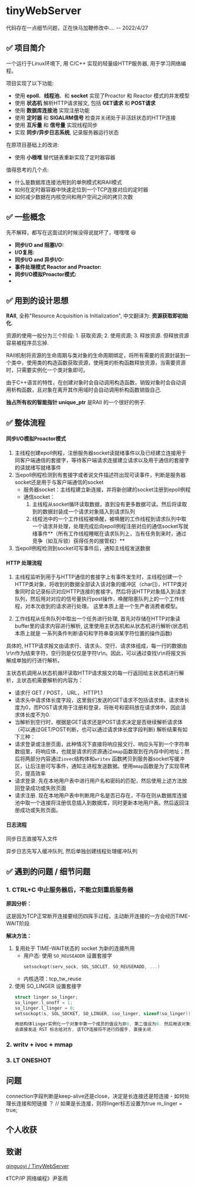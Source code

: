 # tinyWebServer

代码存在一点细节问题，正在快马加鞭修改中....   -- 2022/4/27


## ✅ 项目简介
一个运行于Linux环境下, 用 C/C++ 实现的轻量级HTTP服务器, 用于学习网络编程。

项目实现了以下功能:
* 使用 **epoll**、**线程池**、和 **socket** 实现了Proactor 和 Reactor 模式的并发模型
* 使用 **状态机** 解析HTTP请求报文, 包括 **GET请求** 和 **POST请求**
* 使用 **数据库连接池** 实现注册功能
* 使用 **定时器** 和 **SIGALRM信号** 检查并关闭处于非活跃状态的HTTP连接
* 使用 **互斥量** 和 **信号量** 实现线程同步
* 实现 **同步/异步日志系统**, 记录服务器运行状态

在原项目基础上的改进:
* 使用 **小根堆** 替代链表重新实现了定时器容器

值得思考的几个点:
* 什么是数据库连接池用到的单例模式和RAII模式
* 如何在定时器容器中快速定位到一个TCP连接对应的定时器
* 如何减少数据在内核空间和用户空间之间的拷贝次数

## ✅ 一些概念

先不解释，都写在这面试的时候没得说就坏了，嘿嘿嘿 😆

* **同步I/O and 阻塞I/O:** 
* **I/O复用:**
* **同步I/O and 异步I/O:** 
* **事件处理模式 Reactor and Proactor:**
* **同步I/O模拟Proactor模式:**
* 

## ✅ 用到的设计思想

**RAII**, 全称"Resource Acquisition is Initialization", 中文翻译为: **资源获取即初始化**.


资源的使用一般分为三个阶段: 1. 获取资源; 2. 使用资源; 3. 释放资源. 但释放资源容易被程序员忘掉. 

RAII机制将资源的生命周期与类对象的生命周期绑定，将所有需要的资源封装到一个类中，使用类的构造函数获取资源，使用类的析构函数释放资源，当需要资源时，只需要实例化一个类对象即可。 

由于C++语言的特性，在创建对象时会自动调用构造函数，销毁对象时会自动调用析构函数，且对象在离开其作用域时会自动调用析构函数销毁自己.

**独占所有权的智能指针 unique_ptr** 是RAII 的一个很好的例子.


## ✅ 整体流程

#### 同步I/O模拟Proactor模式
1. 主线程创建epoll例程，注册服务器socket读就绪事件以及已经建立连接用于同客户端通信的套接字，等待客户端请求连接建立请求以及用于通信的套接字的读就绪写就绪事件
2. 当epoll例程检测到有套接字或者说文件描述符出现可读事件，判断是服务器socket还是用于与客户端通信的socket
   - 服务器socket：主线程建立新连接，并将新创建的socket注册到epoll例程
   - 通信socket：
      1. 主线程从socket循环读取数据，直到没有更多数据可读。然后将读取到的数据封装成一个请求对象插入到请求队列
      2. 线程池中的一个工作线程被唤醒，被唤醒的工作线程到请求队列中取一个请求并处理，处理完成后向epoll例程注册对应的通信socket写就绪事件**（所有工作线程睡眠在请求队列上，当有任务到来时，通过竞争（如互斥锁）获得任务的接管权）**
3. 当epoll例程检测到socket可写事件后，通知主线程发送数据


#### HTTP 处理流程
1. 主线程监听到用于与HTTP通信的套接字上有事件发生时，主线程创建一个HTTP类对象，将收到的数据全部读入该对象的缓冲区（char[])，HTTP类对象同时会记录标识对应HTTP连接的套接字。然后将该HTTP对象插入到请求队列，然后用对对应的信号量执行post操作，唤醒阻塞队列上的一个工作线程，对本次收到的请求进行处理。 这里本质上是一个生产者消费者模型。

2. 工作线程从任务队列中取出一个任务进行处理, 首先对存储在HTTP对象读buffer里的请求内容进行解析, 这里使用主状态机和从状态机进行解析(状态机本质上就是 一系列条件判断语句和字符串查询某字符位置的操作函数)

具体的, HTTP请求报文由请求行、请求头、空行、请求体组成，每一行的数据由\r\n作为结束字符，空行则是仅仅是字符\r\n。因此，可以通过查找\r\n将报文拆解成单独的行进行解析。

主状态机调用从状态机循环读取HTTP请求报文的每一行返回给主状态机进行解析，主状态机需要解析的内容为：
* 请求行 GET / POST， URL， HTTP1.1
* 请求头中请求体长度字段，这里我们发送的GET请求不包括请求体，请求体长度为0，而POST请求用于注册和登录，将账号和密码放在请求体中，因此请求体长度不为0.
* 当解析到空行时，根据是GET请求还是POST请求决定是否继续解析请求体（可以通过GET/POST判断，也可以通过请求体长度字段判断)
解析结果有如下三种：
* 请求登录或注册页面，此种情况下直接将响应报文行、响应头写到一个字符串数组里，将响应体，也就是请求的资源通过`mmap`函数取到在内存中的地址；然后将两部分内容通过`iovec`结构体和`writev` 函数拷贝到服务器socket写缓冲区，让后注册可写事件，通知主进程发送数据。使用`mmap`函数是为了实现零拷贝，提高效率
* 请求登录. 先在本地用户表中进行用户名和密码的匹配，然后使用上述方法放回登录成功或失败页面
* 请求注册. 现在本地用户表中判断用户名是否已存在，不存在则从数据库连接池中取一个连接将注册信息插入到数据库，同时更新本地用户表。然后返回注册成功或失败页面。


#### 日志流程

同步日志直接写入文件

异步日志先写入缓冲队列, 然后单独创建线程处理缓冲队列

## ✅ 遇到的问题 / 细节问题

### 1. CTRL+C 中止服务器后，不能立刻重启服务器

**原因分析：**

这是因为TCP正常断开连接要经历四挥手过程，主动断开连接的一方会经历TIME-WAIT阶段.

**解决方法：**
1. 复用处于 TIME-WAIT状态的 socket 为新的连接所用
    * 用户态: 使用 `SO_REUSEADDR` 设置套接字
        ```C++
        setsockopt(serv_sock, SOL_SOCLET, SO_REUSERADD, ...)
        ```
    * 内核选项：tcp_tw_reuse
2. 使用 SO_LINGER 设置套接字
    ```C++
    struct linger so_linger;
    so_linger.l_onoff = 1;
    so_linger.l_linger = 0;
    setsockopt(s, SOL_SOCKET, SO_LINGER, &so_linger, sizeof(so_linger));

    用结构体linger实例化一个对象中第一个成员的值设为非0, 第二值设为0. 然后用该对象通过 setsockopt() 设置套接字, 那么调用 close() 函数后, 
    会直接发送 RST 标志给对方, 该TCP连接将不进行四握手, 直接关闭. 
    ```
### 2. writv + ivoc + mmap

### 3. LT ONESHOT


## 问题
connection字段判断是keep-alive还是close，决定是长连接还是短连接  -  如何处理长连接和短链接 ？  // 如果是长连接，则将linger标志设置为true   m_linger = true;

## 个人收获


## 致谢
[qinguoyi / TinyWebServer](https://github.com/qinguoyi/TinyWebServer)

《TCP/IP 网络编程》尹圣雨
